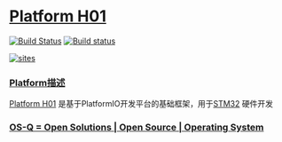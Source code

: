 ﻿# [Platform H01](https://github.com/OS-Q/H01)
[![Build Status](https://travis-ci.com/OS-Q/H01.svg?branch=master)](https://travis-ci.com/OS-Q/H01)
[![Build status](https://ci.appveyor.com/api/projects/status/8ro1qlqcv7ash1aq?svg=true)](https://ci.appveyor.com/project/Qitas/H01)

[![sites](http://182.61.61.133/link/resources/OSQ.png)](http://www.OS-Q.com)

### [Platform描述](https://github.com/OS-Q/H01/wiki) 

[Platform H01](https://github.com/OS-Q/H01) 是基于PlatformIO开发平台的基础框架，用于[STM32](https://github.com/sochub/STM32) 硬件开发

### [OS-Q = Open Solutions | Open Source |  Operating System ](http://www.OS-Q.com/H01)
